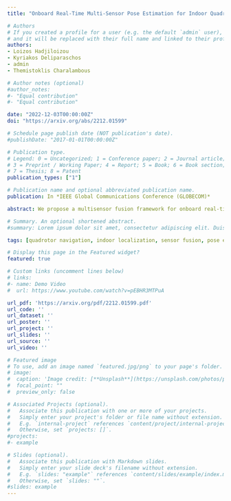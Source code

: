 ```yaml
---
title: "Onboard Real-Time Multi-Sensor Pose Estimation for Indoor Quadrotor Navigation with Intermittent Communication"

# Authors
# If you created a profile for a user (e.g. the default `admin` user), write the username (folder name) here 
# and it will be replaced with their full name and linked to their profile.
authors:
- Loizos Hadjiloizou
- Kyriakos Deliparaschos
- admin
- Themistoklis Charalambous

# Author notes (optional)
#author_notes:
#- "Equal contribution"
#- "Equal contribution"

date: "2022-12-03T00:00:00Z"
doi: "https://arxiv.org/abs/2212.01599"

# Schedule page publish date (NOT publication's date).
#publishDate: "2017-01-01T00:00:00Z"

# Publication type.
# Legend: 0 = Uncategorized; 1 = Conference paper; 2 = Journal article;
# 3 = Preprint / Working Paper; 4 = Report; 5 = Book; 6 = Book section;
# 7 = Thesis; 8 = Patent
publication_types: ["1"]

# Publication name and optional abbreviated publication name.
publication: In *IEEE Global Communications Conference (GLOBECOM)*

abstract: We propose a multisensor fusion framework for onboard real-time navigation of a quadrotor in an indoor environment, by integrating sensor readings from an Inertial Measurement Unit (IMU), a camera-based object detection algorithm, and an Ultra-WideBand (UWB) localization system. The sensor readings from the camera-based object detection algorithm and the UWB localization system arrive intermittently, since the measurements are not readily available. We design a Kalman filter that manages intermittent observations in order to handle and fuse the readings and estimate the pose of the quadrotor for tracking a predefined trajectory. The system is implemented via a Hardware-in-the-loop (HIL) simulation technique, in which the dynamic model of the quadrotor is simulated in an open-source 3D robotics simulator tool, and the whole navigation system is implemented on Artificial Intelligence (AI) enabled edge GPU. The simulation results show that our proposed framework offers low positioning and trajectory errors, while handling intermittent sensor measurements.

# Summary. An optional shortened abstract.
#summary: Lorem ipsum dolor sit amet, consectetur adipiscing elit. Duis posuere tellus ac convallis placerat. Proin tincidunt magna sed ex sollicitudin condimentum.

tags: [quadrotor navigation, indoor localization, sensor fusion, pose estimation.]

# Display this page in the Featured widget?
featured: true

# Custom links (uncomment lines below)
# links:
#- name: Demo Video
#  url: https://www.youtube.com/watch?v=pEBHR3MTPuA

url_pdf: 'https://arxiv.org/pdf/2212.01599.pdf'
url_code: ''
url_dataset: ''
url_poster: ''
url_project: ''
url_slides: ''
url_source: ''
url_video: ''

# Featured image
# To use, add an image named `featured.jpg/png` to your page's folder. 
# image:
#  caption: 'Image credit: [**Unsplash**](https://unsplash.com/photos/pLCdAaMFLTE)'
#  focal_point: ""
#  preview_only: false

# Associated Projects (optional).
#   Associate this publication with one or more of your projects.
#   Simply enter your project's folder or file name without extension.
#   E.g. `internal-project` references `content/project/internal-project/index.md`.
#   Otherwise, set `projects: []`.
#projects:
#- example

# Slides (optional).
#   Associate this publication with Markdown slides.
#   Simply enter your slide deck's filename without extension.
#   E.g. `slides: "example"` references `content/slides/example/index.md`.
#   Otherwise, set `slides: ""`.
#slides: example
---
```

